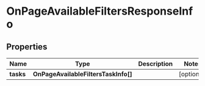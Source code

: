 # OnPageAvailableFiltersResponseInfo

## Properties

| Name | Type | Description | Notes |
|------------ | ------------- | ------------- | -------------|
**tasks** | **OnPageAvailableFiltersTaskInfo[]** |  |[optional]|